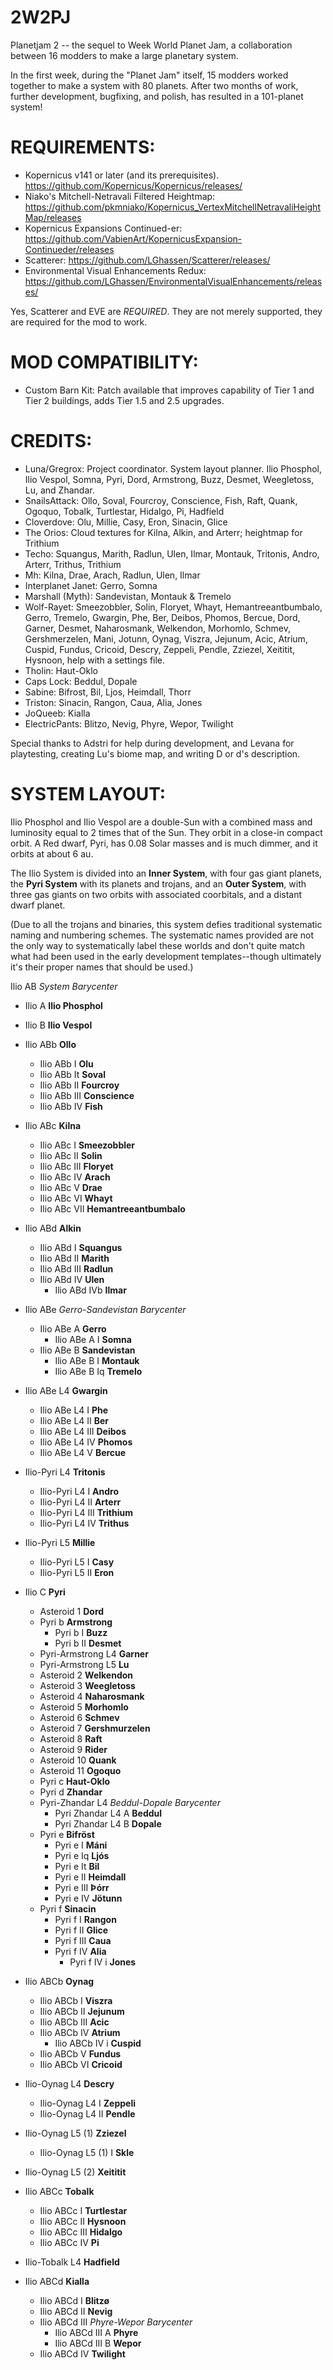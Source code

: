 # 2W2PJ
Planetjam 2 -- the sequel to Week World Planet Jam, a collaboration between 16 modders to make a large planetary system.

In the first week, during the "Planet Jam" itself, 15 modders worked together to make a system with 80 planets.
After two months of work, further development, bugfixing, and polish, has resulted in a 101-planet system!

# REQUIREMENTS:
* Kopernicus v141 or later (and its prerequisites). https://github.com/Kopernicus/Kopernicus/releases/
* Niako's Mitchell-Netravali Filtered Heightmap: https://github.com/pkmniako/Kopernicus_VertexMitchellNetravaliHeightMap/releases
* Kopernicus Expansions Continued-er: https://github.com/VabienArt/KopernicusExpansion-Continueder/releases
* Scatterer: https://github.com/LGhassen/Scatterer/releases/
* Environmental Visual Enhancements Redux: https://github.com/LGhassen/EnvironmentalVisualEnhancements/releases/

Yes, Scatterer and EVE are *REQUIRED*. They are not merely supported, they are required for the mod to work.

# MOD COMPATIBILITY:
* Custom Barn Kit: Patch available that improves capability of Tier 1 and Tier 2 buildings, adds Tier 1.5 and 2.5 upgrades.

# CREDITS:
* Luna/Gregrox: Project coordinator. System layout planner. Ilio Phosphol, Ilio Vespol, Somna, Pyri, Dord, Armstrong, Buzz, Desmet, Weegletoss, Lu, and Zhandar.
* SnailsAttack: Ollo, Soval, Fourcroy, Conscience, Fish, Raft, Quank, Ogoquo, Tobalk, Turtlestar, Hidalgo, Pi, Hadfield
* Cloverdove: Olu, Millie, Casy, Eron, Sinacin, Glice
* The Orios: Cloud textures for Kilna, Alkin, and Arterr; heightmap for Trithium
* Techo: Squangus, Marith, Radlun, Ulen, Ilmar, Montauk, Tritonis, Andro, Arterr, Trithus, Trithium
* Mh: Kilna, Drae, Arach, Radlun, Ulen, Ilmar
* Interplanet Janet: Gerro, Somna
* Marshall (Myth): Sandevistan, Montauk & Tremelo
* Wolf-Rayet: Smeezobbler, Solin, Floryet, Whayt, Hemantreeantbumbalo, Gerro, Tremelo, Gwargin, Phe, Ber, Deibos, Phomos, Bercue, Dord, Garner, Desmet, Naharosmank, Welkendon, Morhomlo, Schmev, Gershmerzelen, Mani, Jotunn, Oynag, Viszra, Jejunum, Acic, Atrium, Cuspid, Fundus, Cricoid, Descry, Zeppeli, Pendle, Zziezel, Xeititit, Hysnoon, help with a settings file.
* Tholin: Haut-Oklo
* Caps Lock: Beddul, Dopale
* Sabine: Bifrost, Bil, Ljos, Heimdall, Thorr
* Triston: Sinacin, Rangon, Caua, Alia, Jones
* JoQueeb: Kialla
* ElectricPants: Blitzo, Nevig, Phyre, Wepor, Twilight

Special thanks to Adstri for help during development, and Levana for playtesting, creating Lu's biome map, and writing D or d's description.

# SYSTEM LAYOUT:

Ilio Phosphol and Ilio Vespol are a double-Sun with a combined mass and luminosity equal to 2 times that of the Sun. They orbit in a close-in compact orbit. A Red dwarf, Pyri, has 0.08 Solar masses and is much dimmer, and it orbits at about 6 au.

The Ilio System is divided into an **Inner System**, with four gas giant planets, the **Pyri System** with its planets and trojans, and an **Outer System**, with three gas giants on two orbits with associated coorbitals, and a distant dwarf planet.

(Due to all the trojans and binaries, this system defies traditional systematic naming and numbering schemes. The systematic names provided are not the only way to systematically label these worlds and don't quite match what had been used in the early development templates--though ultimately it's their proper names that should be used.)

Ilio AB *System Barycenter*
* Ilio A **Ilio Phosphol**
* Ilio B **Ilio Vespol**
* Ilio ABb **Ollo**
    * Ilio ABb I **Olu**
    * Ilio ABb It **Soval**
    * Ilio ABb II **Fourcroy**
    * Ilio ABb III **Conscience**
    * Ilio ABb IV **Fish**
* Ilio ABc **Kilna**
    * Ilio ABc I **Smeezobbler**
    * Ilio ABc II **Solin**
    * Ilio ABc III **Floryet**
    * Ilio ABc IV **Arach**
    * Ilio ABc V **Drae**
    * Ilio ABc VI **Whayt**
    * Ilio ABc VII **Hemantreeantbumbalo**
* Ilio ABd **Alkin**
    * Ilio ABd I **Squangus**
    * Ilio ABd II **Marith**
    * Ilio ABd III **Radlun**
    * Ilio ABd IV **Ulen**
        * Ilio ABd IVb **Ilmar**
* Ilio ABe *Gerro-Sandevistan Barycenter*
    * Ilio ABe A **Gerro**
        * Ilio ABe A I **Somna**
    * Ilio ABe B **Sandevistan**
		* Ilio ABe B I **Montauk**
		* Ilio ABe B Iq **Tremelo**
* Ilio ABe L4 **Gwargin**
    * Ilio ABe L4 I **Phe**
	* Ilio ABe L4 II **Ber**
	* Ilio ABe L4 III **Deibos**
	* Ilio ABe L4 IV **Phomos**
	* Ilio ABe L4 V **Bercue**

* Ilio-Pyri L4 **Tritonis**
    * Ilio-Pyri L4 I **Andro**
    * Ilio-Pyri L4 II **Arterr**
	* Ilio-Pyri L4 III **Trithium**
    * Ilio-Pyri L4 IV **Trithus**
* Ilio-Pyri L5 **Millie**
    * Ilio-Pyri L5 I **Casy**
    * Ilio-Pyri L5 II **Eron**

* Ilio C **Pyri**
    * Asteroid 1 **Dord**
    * Pyri b **Armstrong**
        * Pyri b I **Buzz**
		* Pyri b II **Desmet**
    * Pyri-Armstrong L4 **Garner**
    * Pyri-Armstrong L5 **Lu**
    * Asteroid 2 **Welkendon**
    * Asteroid 3 **Weegletoss**
    * Asteroid 4 **Naharosmank**
    * Asteroid 5 **Morhomlo**
    * Asteroid 6 **Schmev**
    * Asteroid 7 **Gershmurzelen**
    * Asteroid 8 **Raft**
    * Asteroid 9 **Rider**
    * Asteroid 10 **Quank**
    * Asteroid 11 **Ogoquo**
    * Pyri c **Haut-Oklo**
    * Pyri d **Zhandar**
    * Pyri-Zhandar L4 *Beddul-Dopale Barycenter*
        * Pyri Zhandar L4 A **Beddul**
        * Pyri Zhandar L4 B **Dopale**
    * Pyri e **Bifröst**
        * Pyri e I **Máni**
        * Pyri e Iq **Ljós**
        * Pyri e It **Bil**
        * Pyri e II **Heimdall**
        * Pyri e III **Þórr**
        * Pyri e IV **Jötunn**
    * Pyri f **Sinacin**
        * Pyri f I **Rangon**
        * Pyri f II **Glice**
        * Pyri f III **Caua**
        * Pyri f IV **Alia**
            * Pyri f IV i **Jones**

* Ilio ABCb **Oynag**
    * Ilio ABCb I **Viszra**
    * Ilio ABCb II **Jejunum**
    * Ilio ABCb III **Acic**
    * Ilio ABCb IV **Atrium**
        * Ilio ABCb IV i **Cuspid**
    * Ilio ABCb V **Fundus**
    * Ilio ABCb VI **Cricoid**
* Ilio-Oynag L4 **Descry**
    * Ilio-Oynag L4 I **Zeppeli**
    * Ilio-Oynag L4 II **Pendle**
* Ilio-Oynag L5 (1) **Zziezel**
    * Ilio-Oynag L5 (1) I **Skle**
* Ilio-Oynag L5 (2) **Xeititit**
* Ilio ABCc **Tobalk**
    * Ilio ABCc I **Turtlestar**
    * Ilio ABCc II **Hysnoon**
    * Ilio ABCc III **Hidalgo**
    * Ilio ABCc IV **Pi**
* Ilio-Tobalk L4 **Hadfield**
* Ilio ABCd **Kialla**
    * Ilio ABCd I **Blitzø**
    * Ilio ABCd II **Nevig**
    * Ilio ABCd III *Phyre-Wepor Barycenter*
        * Ilio ABCd III A **Phyre**
        * Ilio ABCd III B **Wepor**
    * Ilio ABCd IV **Twilight**